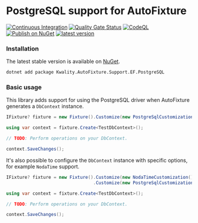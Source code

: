 # PostgreSQL support for AutoFixture

[![Continuous Integration](https://github.com/dotnet-essentials/Kwality.AutoFixture.Support.EF.PostgreSQL/actions/workflows/CI.yml/badge.svg)](https://github.com/dotnet-essentials/Kwality.AutoFixture.Support.EF.PostgreSQL/actions/workflows/CI.yml)
[![Quality Gate Status](https://sonarcloud.io/api/project_badges/measure?project=dotnet-essentials_Kwality.AutoFixture.Support.EF.PostgreSQL&metric=alert_status)](https://sonarcloud.io/summary/new_code?id=dotnet-essentials_Kwality.AutoFixture.Support.EF.PostgreSQL)
[![CodeQL](https://github.com/dotnet-essentials/Kwality.AutoFixture.Support.EF.PostgreSQL/actions/workflows/CodeQL.yml/badge.svg)](https://github.com/dotnet-essentials/Kwality.AutoFixture.Support.EF.PostgreSQL/actions/workflows/CodeQL.yml)
[![Publish on NuGet](https://github.com/dotnet-essentials/Kwality.AutoFixture.Support.EF.PostgreSQL/actions/workflows/Publish.yml/badge.svg)](https://github.com/dotnet-essentials/Kwality.AutoFixture.Support.EF.PostgreSQL/actions/workflows/Publish.yml)
[![latest version](https://img.shields.io/nuget/v/Kwality.AutoFixture.Support.EF.PostgreSQL)](https://www.nuget.org/packages/Kwality.AutoFixture.Support.EF.PostgreSQL)

### Installation

The latest stable version is available on [NuGet](https://www.nuget.org/packages/Kwality.AutoFixture.Support.EF.PostgreSQL).

```sh
dotnet add package Kwality.AutoFixture.Support.EF.PostgreSQL
```

### Basic usage

This library adds support for using the PostgreSQL driver when AutoFixture generates a `DbContext` instance.

```cs
IFixture? fixture = new Fixture().Customize(new PostgreSqlCustomization(connectionString));

using var context = fixture.Create<TestDbContext>();

// TODO: Perform operations on your DbContext.

context.SaveChanges();
```

It's also possible to configure the `DbContext` instance with specific options, for example `NodaTime` support.

```cs
IFixture? fixture = new Fixture().Customize(new NodaTimeCustomization())
                                 .Customize(new PostgreSqlCustomization(connectionString, static options => options.UseNodaTime()));

using var context = fixture.Create<TestDbContext>();

// TODO: Perform operations on your DbContext.

context.SaveChanges();
```

